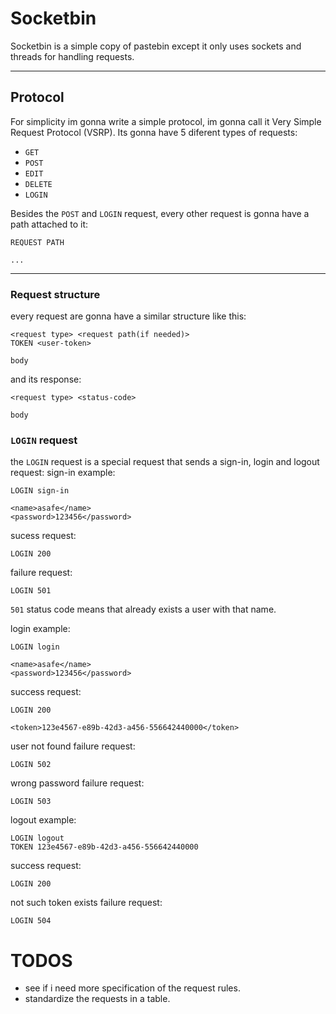 # Socketbin

Socketbin is a simple copy of pastebin except it only uses sockets and threads for handling requests.

---

## Protocol

For simplicity im gonna write a simple protocol, im gonna call it Very Simple Request Protocol (VSRP).
Its gonna have 5 diferent types of requests:

- `GET`
- `POST`
- `EDIT`
- `DELETE`
- `LOGIN`

Besides the `POST` and `LOGIN` request, every other request is gonna have a path attached to it:
```
REQUEST PATH

...
```
---

### Request structure

every request are gonna have a similar structure like this:
```
<request type> <request path(if needed)>
TOKEN <user-token>

body
```

and its response:
```
<request type> <status-code>

body
```

### `LOGIN` request
the `LOGIN` request is a special request that sends a sign-in, login and logout request:
sign-in example:
```
LOGIN sign-in

<name>asafe</name>
<password>123456</password>
```
sucess request:
```
LOGIN 200
```
failure request:
```
LOGIN 501
```
`501` status code means that already exists a user with that name.

login example:
```
LOGIN login

<name>asafe</name>
<password>123456</password>
```
success request:
```
LOGIN 200

<token>123e4567-e89b-42d3-a456-556642440000</token>
```

user not found failure request:
```
LOGIN 502
```
wrong password failure request:
```
LOGIN 503
```

logout example:
```
LOGIN logout
TOKEN 123e4567-e89b-42d3-a456-556642440000
```

success request:
```
LOGIN 200
```
not such token exists failure request:
```
LOGIN 504
```

# TODOS

- see if i need more specification of the request rules.
- standardize the requests in a table.




